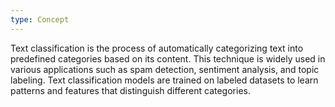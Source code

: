 ```yaml
---
type: Concept
---
```


Text classification is the process of automatically categorizing text into predefined categories based on its content. This technique is widely used in various applications such as spam detection, sentiment analysis, and topic labeling. Text classification models are trained on labeled datasets to learn patterns and features that distinguish different categories.